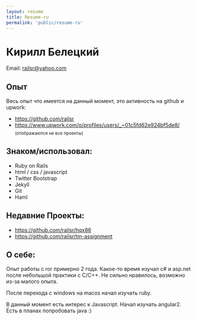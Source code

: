 ```yaml
---
layout: resume
title: Resume-ru
permalink: 'public/resume-ru'
---
```


# Кирилл Белецкий

Email: railsr@yahoo.com


## Опыт

Весь опыт что имеется на данный момент, это активность на github и upwork:

- https://github.com/railsr
- https://www.upwork.com/o/profiles/users/_~01c5fd62e924bf5de8/
  <br/><sub>(отображаются не все проекты)</sub>


## Знаком/использовал:

- Ruby on Rails
- html / css / javascript
- Twitter Bootstrap
- Jekyll
- Git
- Haml


## Недавние Проекты:

- https://github.com/railsr/hqx86
- https://github.com/railsr/tm-assignment


## О себе:

<!-- В 2014 окончил ТТИ ЮФУ по специальности Системы Автоматизированного Проектирования(САПР)
(Проектирование печатных плат)

Но в итоге все же больше интересует веб разработка. -->

Опыт работы с ror примерно 2 года.
Какое-то время изучал c# и asp.net после небольшой практики с C/C++.
Не сильно нравилось, возможно из-за малого опыта.

После перехода с windows на macos начал изучать ruby.

В данный момент есть интерес к Javascript.
Начал изучать angular2.
Есть в планах попробовать java :)
